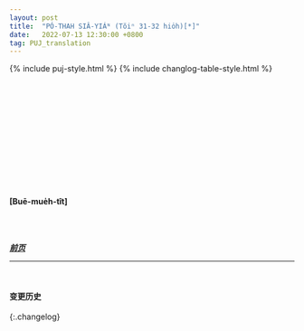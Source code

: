 ```yaml
---
layout: post
title:  "PÓ-THAH SIÂ-YIÁᴺ (Tŏiⁿ 31-32 hio̍h)[*]"
date:   2022-07-13 12:30:00 +0800
tag: PUJ_translation
---
```


{% include puj-style.html %}
{% include changlog-table-style.html %}

<!-- The Hakka women do not bind their feet j they lead a vigorous physical life, working chiefly in the open air. -->
&nbsp;&nbsp;
<!-- The better custom of these people influences those living on their borders, and the country women in their vicinity do not bind their feet. -->
<!-- On their side of Tie Chiu, among those who live in hamlets and small villages, the custom is slowly dying out. -->
<!-- In one cluster of hamlets where twenty years ago every girl's feet were bound, no one now binds a daughter's feet. -->
<!-- This laxity is unfortunately confined to the country villages in the neighbourhood of the Hakkas. -->
<!-- In the cities and large towns, all women, except slaves and bond-servants, have deformed feet. -->

<!-- Foot-binding is not so much a matter of class as of locality. -->
&nbsp;&nbsp;
<!-- Near the coast, even in the farmsteads and among the most indigent, every woman has bound feet. -->
<!-- It is not a voucher for respectability, for the vilest are often bound-footed. -->
<!-- Neither is it a sign of wealth, for in those places where the custom prevails, the poorest follow it. -->
<!-- Inferior wives, unless they come as bond-maids into the household, are usually bound-footed women. -->
<!-- Taking all China together, probably nine-tenths of the women have bound feet. -->

<!-- The evils that accrue from this custom are very great. -->
&nbsp;&nbsp;
<!-- It makes cripples of nearly half the population, and adds immensely to the misery of the poverty-stricken multitudes. -->
<!-- It disables women from supporting themselves and from caring for their children, and is one of the causes of the great prevalence of infanticide. -->
<!-- It renders women too weak to keep their houses clean, and makes their homes filthy and cheerless. -->
<!-- It incapacitates woman for travelling, and keeps her and her thoughts in the narrowest of spheres. -->
<!-- Why any should follow so pernicious a practice is one of the mysteries of human perversity. -->
<!-- There is no law that women shall bind their feet, and the women of the imperial palace at Peking are all natural-footed. -->
<!-- The origin of the custom is unknown lost in the mists of antiquity. -->

<!-- The only reason that I have heard in favour of it, aside from the common one that women would be laughed at and despised if their feet were like men's, was given me by a man, who said that it was necessary that women's feet should be bound, else they would be as strong as their husbands, and then they could not be kept in subjection by beating. -->
&nbsp;&nbsp;

<!-- But the men generally offer no greater opposition to a departure from the established fashion than do the women themselves. -->
&nbsp;&nbsp;
<!-- For a Chinese woman the greatest of sorrows is that of having no sons; -->
<!-- the next to the greatest is that of being unlike her neighbours. -->
<!-- The smallest feet are made by those who determine to be elegant at any cost, and these draw their own foot-ligatures tighter than any one else would draw them. -->
<!-- Religion is not the only sentiment which has its martyrs. -->
<br>

<br>

**[Buē-mue̍h-tît]**

<br>

<br>

***[前页](PagodaShadowsPage030.html)***
<!-- ***[后页](PagodaShadowsPage033.html)*** -->

---
<br>

#### 变更历史

{:.changelog}
